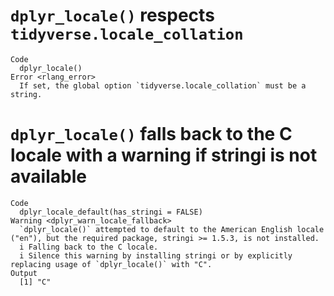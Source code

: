 # `dplyr_locale()` respects `tidyverse.locale_collation`

    Code
      dplyr_locale()
    Error <rlang_error>
      If set, the global option `tidyverse.locale_collation` must be a string.

# `dplyr_locale()` falls back to the C locale with a warning if stringi is not available

    Code
      dplyr_locale_default(has_stringi = FALSE)
    Warning <dplyr_warn_locale_fallback>
      `dplyr_locale()` attempted to default to the American English locale ("en"), but the required package, stringi >= 1.5.3, is not installed.
      i Falling back to the C locale.
      i Silence this warning by installing stringi or by explicitly replacing usage of `dplyr_locale()` with "C".
    Output
      [1] "C"

